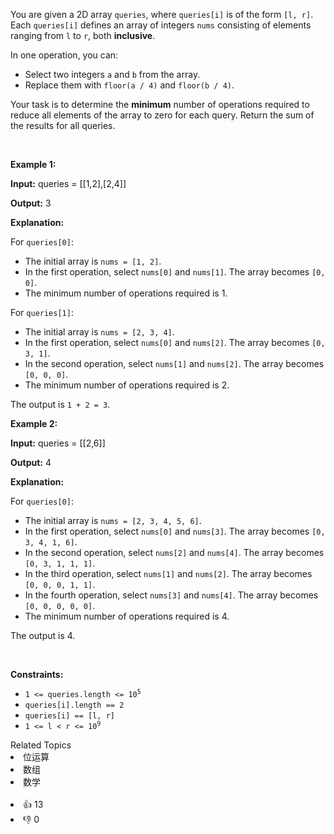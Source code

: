 <p>You are given a 2D array <code>queries</code>, where <code>queries[i]</code> is of the form <code>[l, r]</code>. Each <code>queries[i]</code> defines an array of integers <code>nums</code> consisting of elements ranging from <code>l</code> to <code>r</code>, both <strong>inclusive</strong>.</p>

<p>In one operation, you can:</p>

<ul> 
 <li>Select two integers <code>a</code> and <code>b</code> from the array.</li> 
 <li>Replace them with <code>floor(a / 4)</code> and <code>floor(b / 4)</code>.</li> 
</ul>

<p>Your task is to determine the <strong>minimum</strong> number of operations required to reduce all elements of the array to zero for each query. Return the sum of the results for all queries.</p>

<p>&nbsp;</p> 
<p><strong class="example">Example 1:</strong></p>

<div class="example-block"> 
 <p><strong>Input:</strong> <span class="example-io">queries = [[1,2],[2,4]]</span></p> 
</div>

<p><strong>Output:</strong> <span class="example-io">3</span></p>

<p><strong>Explanation:</strong></p>

<p>For <code>queries[0]</code>:</p>

<ul> 
 <li>The initial array is <code>nums = [1, 2]</code>.</li> 
 <li>In the first operation, select <code>nums[0]</code> and <code>nums[1]</code>. The array becomes <code>[0, 0]</code>.</li> 
 <li>The minimum number of operations required is 1.</li> 
</ul>

<p>For <code>queries[1]</code>:</p>

<ul> 
 <li>The initial array is <code>nums = [2, 3, 4]</code>.</li> 
 <li>In the first operation, select <code>nums[0]</code> and <code>nums[2]</code>. The array becomes <code>[0, 3, 1]</code>.</li> 
 <li>In the second operation, select <code>nums[1]</code> and <code>nums[2]</code>. The array becomes <code>[0, 0, 0]</code>.</li> 
 <li>The minimum number of operations required is 2.</li> 
</ul>

<p>The output is <code>1 + 2 = 3</code>.</p>

<p><strong class="example">Example 2:</strong></p>

<div class="example-block"> 
 <p><strong>Input:</strong> <span class="example-io">queries = [[2,6]]</span></p> 
</div>

<p><strong>Output:</strong> <span class="example-io">4</span></p>

<p><strong>Explanation:</strong></p>

<p>For <code>queries[0]</code>:</p>

<ul> 
 <li>The initial array is <code>nums = [2, 3, 4, 5, 6]</code>.</li> 
 <li>In the first operation, select <code>nums[0]</code> and <code>nums[3]</code>. The array becomes <code>[0, 3, 4, 1, 6]</code>.</li> 
 <li>In the second operation, select <code>nums[2]</code> and <code>nums[4]</code>. The array becomes <code>[0, 3, 1, 1, 1]</code>.</li> 
 <li>In the third operation, select <code>nums[1]</code> and <code>nums[2]</code>. The array becomes <code>[0, 0, 0, 1, 1]</code>.</li> 
 <li>In the fourth operation, select <code>nums[3]</code> and <code>nums[4]</code>. The array becomes <code>[0, 0, 0, 0, 0]</code>.</li> 
 <li>The minimum number of operations required is 4.</li> 
</ul>

<p>The output is 4.</p>

<p>&nbsp;</p> 
<p><strong>Constraints:</strong></p>

<ul> 
 <li><code>1 &lt;= queries.length &lt;= 10<sup>5</sup></code></li> 
 <li><code>queries[i].length == 2</code></li> 
 <li><code>queries[i] == [l, r]</code></li> 
 <li><code>1 &lt;= l &lt; r &lt;= 10<sup>9</sup></code></li> 
</ul>

<div><div>Related Topics</div><div><li>位运算</li><li>数组</li><li>数学</li></div></div><br><div><li>👍 13</li><li>👎 0</li></div>